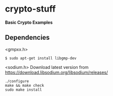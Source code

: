 # crypto-stuff

**Basic Crypto Examples**

**Dependencies**
---

<gmpxx.h>

```
$ sudo apt-get install libgmp-dev
```

<sodium.h>
Download latest version from https://download.libsodium.org/libsodium/releases/

```
./configure
make && make check
sudo make install
```
